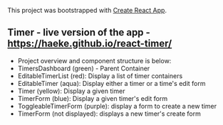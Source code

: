 This project was bootstrapped with [Create React App](https://github.com/facebookincubator/create-react-app).

## Timer - live version of the app - https://haeke.github.io/react-timer/

- Project overview and component structure is below:
-  TimersDashboard (green) - Parent Container
-  EditableTimerList (red): Display a list of timer containers
-  EditableTimer (aqua): Display either a timer or a time's edit form
-  Timer (yellow): Display a given timer
-  TimerForm (blue): Display a given timer's edit form
-  ToggleableTimerForm (purple): display a form to create a new timer
-  TimerForm (not displayed): displays a new timer's create form
